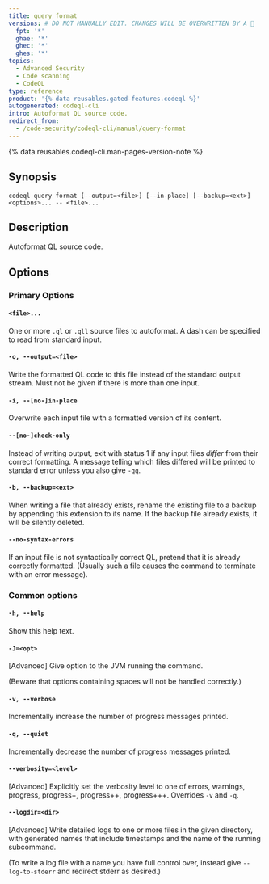 ```yaml
---
title: query format
versions: # DO NOT MANUALLY EDIT. CHANGES WILL BE OVERWRITTEN BY A 🤖
  fpt: '*'
  ghae: '*'
  ghec: '*'
  ghes: '*'
topics:
  - Advanced Security
  - Code scanning
  - CodeQL
type: reference
product: '{% data reusables.gated-features.codeql %}'
autogenerated: codeql-cli
intro: Autoformat QL source code.
redirect_from:
  - /code-security/codeql-cli/manual/query-format
---
```



<!-- Content after this section is automatically generated -->

{% data reusables.codeql-cli.man-pages-version-note %}

## Synopsis

```shell copy
codeql query format [--output=<file>] [--in-place] [--backup=<ext>] <options>... -- <file>...
```

## Description

Autoformat QL source code.

## Options

### Primary Options

#### `<file>...` <!-- markdownlint-disable-line heading-increment -->

One or more `.ql` or `.qll` source files to autoformat. A dash can be
specified to read from standard input.

#### `-o, --output=<file>`

Write the formatted QL code to this file instead of the standard output
stream. Must not be given if there is more than one input.

#### `-i, --[no-]in-place`

Overwrite each input file with a formatted version of its content.

#### `--[no-]check-only`

Instead of writing output, exit with status 1 if any input files
_differ_ from their correct formatting. A message telling which files
differed will be printed to standard error unless you also give `-qq`.

#### `-b, --backup=<ext>`

When writing a file that already exists, rename the existing file to a
backup by appending this extension to its name. If the backup file
already exists, it will be silently deleted.

#### `--no-syntax-errors`

If an input file is not syntactically correct QL, pretend that it is
already correctly formatted. (Usually such a file causes the command to
terminate with an error message).

### Common options

#### `-h, --help`

Show this help text.

#### `-J=<opt>`

\[Advanced] Give option to the JVM running the command.

(Beware that options containing spaces will not be handled correctly.)

#### `-v, --verbose`

Incrementally increase the number of progress messages printed.

#### `-q, --quiet`

Incrementally decrease the number of progress messages printed.

#### `--verbosity=<level>`

\[Advanced] Explicitly set the verbosity level to one of errors,
warnings, progress, progress+, progress++, progress+++. Overrides `-v`
and `-q`.

#### `--logdir=<dir>`

\[Advanced] Write detailed logs to one or more files in the given
directory, with generated names that include timestamps and the name of
the running subcommand.

(To write a log file with a name you have full control over, instead
give `--log-to-stderr` and redirect stderr as desired.)
